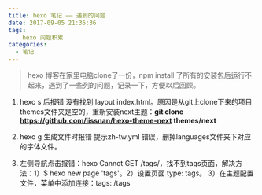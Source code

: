 ```yaml
---
title: hexo 笔记 —— 遇到的问题
date: 2017-09-05 21:36:36
tags:
	hexo 问题积累
categories: 
  - 笔记
---
```


> hexo 博客在家里电脑clone了一份，npm install 了所有的安装包后运行不起来，遇到了一些列的问题，记录一下，方便以后回顾。

1. hexo s 后报错 没有找到 layout index.html。原因是从git上clone下来的项目themes文件夹是空的，重新安装next主题：**git clone https://github.com/iissnan/hexo-theme-next themes/next**

2. hexo g 生成文件时报错 提示zh-tw.yml 错误，删掉languages文件夹下对应的字体文件。

3. 左侧导航点击报错：hexo Cannot GET /tags/，找不到tags页面，解决方法：1）$ hexo new page 'tags'。2）设置页面 type: tags。 3）在主题配置文件，菜单中添加连接：tags: /tags